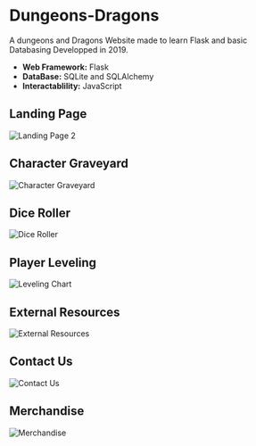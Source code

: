 # Dungeons-Dragons

 A dungeons and Dragons Website made to learn Flask and basic Databasing Developped in 2019.

* **Web Framework:** Flask
* **DataBase:** SQLite and SQLAlchemy
* **Interactablility:** JavaScript

## Landing Page
![Landing Page 2](https://user-images.githubusercontent.com/53094076/236526544-137a2652-4db6-4499-84e2-02ae14c0a314.png)

## Character Graveyard
![Character Graveyard](https://user-images.githubusercontent.com/53094076/236526630-d27302e1-cc61-4743-9c4e-dde889e101e4.png)

## Dice Roller
![Dice Roller](https://user-images.githubusercontent.com/53094076/236526697-e9e06516-9fc5-409d-850a-5f72d259faa5.png)

## Player Leveling
![Leveling Chart](https://user-images.githubusercontent.com/53094076/236526726-8db4519c-b2bb-4a59-a791-33b0c5fb3bcc.png)

## External Resources
![External Resources](https://user-images.githubusercontent.com/53094076/236526973-e67a66f8-634e-4fb2-b94a-7783c78daac9.png)

## Contact Us
![Contact Us](https://user-images.githubusercontent.com/53094076/236527030-fe905bab-a898-4299-a101-f2c607dae8ca.png)

## Merchandise
![Merchandise](https://user-images.githubusercontent.com/53094076/236527057-413def22-f66a-47af-b871-4c69cfb98c4f.png)
